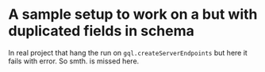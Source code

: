 # A sample setup to work on a but with duplicated fields in schema

In real project that hang the run on `gql.createServerEndpoints` but here it fails with error. So smth. is missed here.
